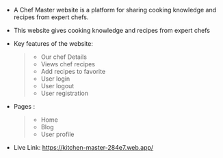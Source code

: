 - A Chef Master website is a platform for sharing cooking knowledge and recipes from expert chefs.
- This website gives cooking knowledge and recipes from expert chefs
- Key features of the website:
  > - Our chef Details
  > - Views chef recipes
  > - Add recipes to favorite
  > - User login
  > - User logout
  > - User registration
- Pages :

  > - Home
  > - Blog
  > - User profile

- Live Link: https://kitchen-master-284e7.web.app/
